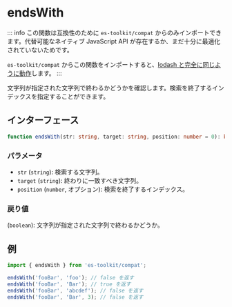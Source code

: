 # endsWith

::: info
この関数は互換性のために `es-toolkit/compat` からのみインポートできます。代替可能なネイティブ JavaScript API が存在するか、まだ十分に最適化されていないためです。

`es-toolkit/compat` からこの関数をインポートすると、[lodash と完全に同じように動作](../../../compatibility.md)します。
:::

文字列が指定された文字列で終わるかどうかを確認します。検索を終了するインデックスを指定することができます。

## インターフェース

```typescript
function endsWith(str: string, target: string, position: number = 0): boolean;
```

### パラメータ

- `str` (`string`): 検索する文字列。
- `target` (`string`): 終わりに一致すべき文字列。
- `position` (`number`, オプション): 検索を終了するインデックス。

### 戻り値

(`boolean`): 文字列が指定された文字列で終わるかどうか。

## 例

```typescript
import { endsWith } from 'es-toolkit/compat';

endsWith('fooBar', 'foo'); // false を返す
endsWith('fooBar', 'Bar'); // true を返す
endsWith('fooBar', 'abcdef'); // false を返す
endsWith('fooBar', 'Bar', 3); // false を返す
```
